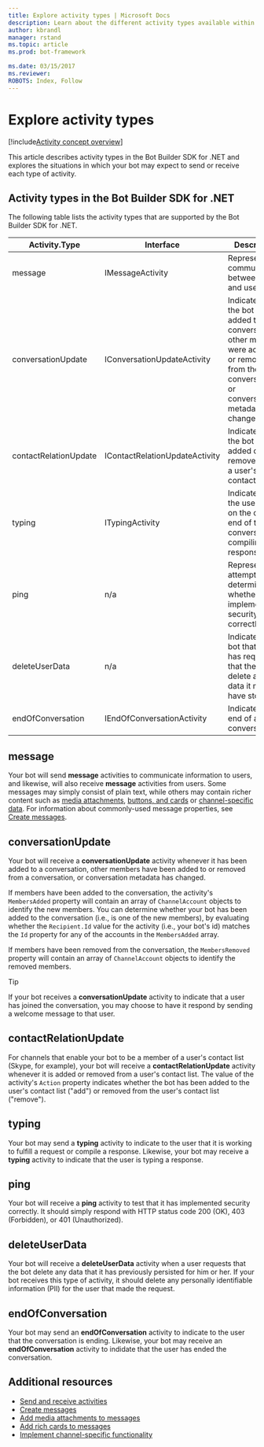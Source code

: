 ```yaml
---
title: Explore activity types | Microsoft Docs
description: Learn about the different activity types available within the Bot Builder SDK for .NET and when to use them.
author: kbrandl
manager: rstand
ms.topic: article
ms.prod: bot-framework

ms.date: 03/15/2017
ms.reviewer:
ROBOTS: Index, Follow
---
```


# Explore activity types

[!include[Activity concept overview](~/includes/snippet-dotnet-concept-activity.md)]

This article describes activity types in the Bot Builder SDK for .NET and explores 
the situations in which your bot may expect to send or receive each type of activity.

## Activity types in the Bot Builder SDK for .NET

The following table lists the activity types that are supported by the Bot Builder SDK for .NET.

| Activity.Type | Interface | Description |
|------|------|------|
| message | IMessageActivity | Represents a communication between bot and user. |
| conversationUpdate | IConversationUpdateActivity | Indicates that the bot was added to a conversation, other members were added to or removed from the conversation, or conversation metadata has changed. |
| contactRelationUpdate | IContactRelationUpdateActivity | Indicates that the bot was added or removed from a user's contact list. |
| typing | ITypingActivity | Indicates that the user or bot on the other end of the conversation is compiling a response. | 
| ping | n/a | Represents an attempt to determine whether it has implemented security correctly. | 
| deleteUserData | n/a | Indicates to a bot that a user has requested that the bot delete any user data it may have stored. |
| endOfConversation | IEndOfConversationActivity | Indicates the end of a conversation. |

## message

Your bot will send **message** activities to communicate information to users, and likewise, 
will also receive **message** activities from users. 
Some messages may simply consist of plain text, while others may contain richer content such as 
[media attachments](~/dotnet/add-media-attachments.md), [buttons, and cards](~/dotnet/add-rich-card-attachments.md) or 
[channel-specific data](~/dotnet/channeldata.md). 
For information about commonly-used message properties, see [Create messages](~/dotnet/create-messages.md).

## conversationUpdate

Your bot will receive a **conversationUpdate** activity whenever it has been added to a conversation, 
other members have been added to or removed from a conversation, 
or conversation metadata has changed. 

If members have been added to the conversation, the activity's `MembersAdded` property will contain an array of 
`ChannelAccount` objects to identify the new members. 
You can determine whether your bot has been added to the conversation (i.e., is one of the new members), 
by evaluating whether the `Recipient.Id` value for the activity (i.e., your bot's id) 
matches the `Id` property for any of the accounts in the `MembersAdded` array.

If members have been removed from the conversation, the `MembersRemoved` property will contain an array of `ChannelAccount` objects to identify the removed members. 

> [!TIP]
> If your bot receives a **conversationUpdate** activity to indicate that a user has joined the conversation, 
> you may choose to have it respond by sending a welcome message to that user. 

## contactRelationUpdate

For channels that enable your bot to be a member of a user's contact list (Skype, for example), 
your bot will receive a **contactRelationUpdate** activity whenever it is added or removed from a user's contact list. 
The value of the activity's `Action` property indicates whether the bot has been added to the user's contact list ("add") or removed from the user's contact list ("remove").

## typing

Your bot may send a **typing** activity to indicate to the user that it is working to fulfill a request or compile a response. 
Likewise, your bot may receive a **typing** activity to indicate that the user is typing a response. 

## ping

Your bot will receive a **ping** activity to test that it has implemented security correctly. 
It should simply respond with HTTP status code 200 (OK), 403 (Forbidden), or 401 (Unauthorized).

## deleteUserData

Your bot will receive a **deleteUserData** activity when a user requests that the bot delete any 
data that it has previously persisted for him or her. 
If your bot receives this type of activity, it should delete any personally identifiable information (PII) 
for the user that made the request.

## endOfConversation 

Your bot may send an **endOfConversation** activity to indicate to the user that the conversation is ending. 
Likewise, your bot may receive an **endOfConversation** activity to indidate that the user has ended the conversation. 

## Additional resources

- [Send and receive activities](~/dotnet/connector.md)
- [Create messages](~/dotnet/create-messages.md)
- [Add media attachments to messages](~/dotnet/add-media-attachments.md)
- [Add rich cards to messages](~/dotnet/add-rich-card-attachments.md)
- [Implement channel-specific functionality](~/dotnet/channeldata.md)